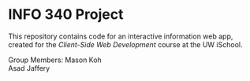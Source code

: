 # INFO 340 Project

This repository contains code for an interactive information web app, created for the _Client-Side Web Development_ course at the UW iSchool.

Group Members:
Mason Koh\
Asad Jaffery